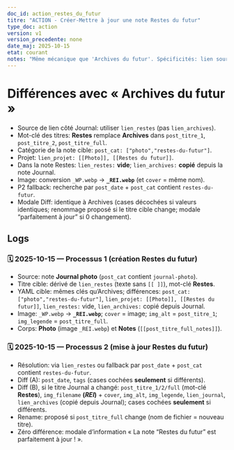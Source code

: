 ```yaml
---
doc_id: action_restes_du_futur
titre: "ACTION - Créer-Mettre à jour une note Restes du futur"
type_doc: action
version: v1
version_precedente: none
date_maj: 2025-10-15
etat: courant
notes: "Même mécanique que 'Archives du futur'. Spécificités: lien source = lien_restes; mots-clés de titres = 'Restes'; post_cat=['photo','restes-du-futur']; lien_projet=[[Photo]], [[Restes du futur]]; image _WP→_REI; fallback P2 par post_date + post_cat=restes-du-futur; modale Diff identique (cases décochées si identiques; rename proposé; modale 'parfaitement à jour' si 0 diff)."
---
```


# Différences avec « Archives du futur »

- Source de lien côté Journal: utiliser `lien_restes` (pas `lien_archives`).
- Mot-clé des titres: **Restes** remplace **Archives** dans `post_titre_1`, `post_titre_2`, `post_titre_full`.
- Catégorie de la note cible: `post_cat: ["photo","restes-du-futur"]`.
- Projet: `lien_projet: [[Photo]], [[Restes du futur]]`.
- Dans la note Restes: `lien_restes:` **vide**; `lien_archives:` **copié** depuis la note Journal.
- Image: conversion `_WP.webp` → **`_REI.webp`** (et `cover` = même nom).
- P2 fallback: recherche par `post_date` + `post_cat` contient `restes-du-futur`.
- Modale Diff: identique à Archives (cases décochées si valeurs identiques; renommage proposé si le titre cible change; modale “parfaitement à jour” si 0 changement).

## Logs

### 🗓️ 2025-10-15 — Processus 1 (création Restes du futur)
- Source: note **Journal photo** (`post_cat` contient `journal-photo`).
- Titre cible: dérivé de `lien_restes` (texte sans `[[ ]]`), mot-clé **Restes**.
- YAML cible: mêmes clés qu’Archives; différences: `post_cat: ["photo","restes-du-futur"]`, `lien_projet: [[Photo]], [[Restes du futur]]`, `lien_restes:` vide, `lien_archives:` copié depuis Journal.
- Image: `_WP.webp` → **`_REI.webp`**; `cover` = image; `img_alt` = `post_titre_1`; `img_legende` = `post_titre_full`.
- Corps: **Photo** (image `_REI.webp`) et **Notes** (`[[post_titre_full_notes]]`).

### 🗓️ 2025-10-15 — Processus 2 (mise à jour Restes du futur)
- Résolution: via `lien_restes` ou fallback par `post_date` + `post_cat` contient `restes-du-futur`.
- Diff (A): `post_date`, `tags` (cases cochées **seulement** si différents).
- Diff (B), si le titre Journal a changé: `post_titre_1/2/full` (mot-clé **Restes**), `img_filename` **(_REI_)** + `cover`, `img_alt`, `img_legende`, `lien_journal`, `lien_archives` (copié depuis Journal); cases cochées **seulement** si différents.
- Rename: proposé si `post_titre_full` change (nom de fichier = nouveau titre).
- Zéro différence: modale d’information « La note “Restes du futur” est parfaitement à jour ! ».
